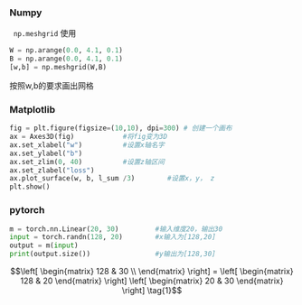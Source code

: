 ### **Numpy**
` np.meshgrid` 使用
```python
W = np.arange(0.0, 4.1, 0.1)
B = np.arange(0.0, 4.1, 0.1)
[w,b] = np.meshgrid(W,B)
```
按照w,b的要求画出网格



### **Matplotlib**

```python
fig = plt.figure(figsize=(10,10), dpi=300) # 创建一个画布
ax = Axes3D(fig)            #将fig变为3D
ax.set_xlabel("w")          #设置x轴名字
ax.set_ylabel("b")
ax.set_zlim(0, 40)          #设置z轴区间
ax.set_zlabel("loss")
ax.plot_surface(w, b, l_sum /3)        #设置x，y， z
plt.show()
```



### **pytorch**

```python
m = torch.nn.Linear(20, 30)         #输入维度20，输出30
input = torch.randn(128, 20)        #x输入为[128,20]
output = m(input)
print(output.size())                #y输出为[128,30]
```

$$\left[ \begin{matrix}
   128 & 30 \\
  \end{matrix}
  \right] = \left[
 \begin{matrix}
   128 & 20 
  \end{matrix}
  \right] \left[
 \begin{matrix}
   20 & 30 
  \end{matrix}
  \right] \tag{1}$$
